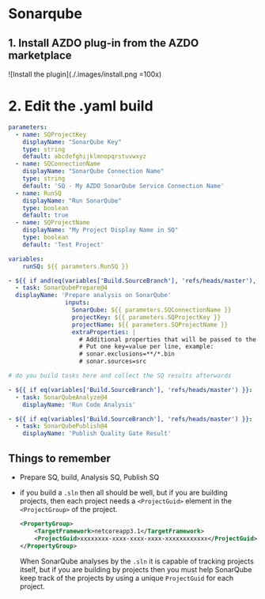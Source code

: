 # Sonarqube

## 1. Install AZDO plug-in from the AZDO marketplace

![Install the plugin](./.images/install.png =100x)

# 2. Edit the .yaml build

```YAML
parameters:
  - name: SQProjectKey
    displayName: "SonarQube Key"
    type: string
    default: abcdefghijklmnopqrstuvwxyz
  - name: SQConnectionName
    displayName: "SonarQube Connection Name"
    type: string
    default: 'SQ - My AZDO SonarQube Service Connection Name'
  - name: RunSQ
    displayName: "Run SonarQube"
    type: boolean
    default: true
  - name: SQProjectName
    displayName: "My Project Display Name in SQ"
    type: boolean
    default: 'Test Project'

variables:
    runSQ: ${{ parameters.RunSQ }}

- ${{ if and(eq(variables['Build.SourceBranch'], 'refs/heads/master'), eq(variables['RunSQ'], 'true')) }}:
  - task: SonarQubePrepare@4
  displayName: 'Prepare analysis on SonarQube'
                inputs:
                  SonarQube: ${{ parameters.SQConnectionName }}
                  projectKey: ${{ parameters.SQProjectKey }}
                  projectName: ${{ parameters.SQProjectName }}
                  extraProperties: |
                    # Additional properties that will be passed to the scanner, 
                    # Put one key=value per line, example:
                    # sonar.exclusions=**/*.bin
                    # sonar.sources=src

# do you build tasks here and collect the SQ results afterwards

- ${{ if eq(variables['Build.SourceBranch'], 'refs/heads/master') }}:
  - task: SonarQubeAnalyze@4
    displayName: 'Run Code Analysis'

- ${{ if eq(variables['Build.SourceBranch'], 'refs/heads/master') }}:
  - task: SonarQubePublish@4
    displayName: 'Publish Quality Gate Result'
```

## Things to remember

- Prepare SQ, build, Analysis SQ, Publish SQ
- if you build a `.sln` then all should be well, but if you are building projects, then each project needs a `<ProjectGuid>` element in the `<ProjectGroup>` of the project. 
    ```xml
    <PropertyGroup>
        <TargetFramework>netcoreapp3.1</TargetFramework>
        <ProjectGuid>xxxxxxxx-xxxx-xxxx-xxxx-xxxxxxxxxxxx</ProjectGuid>
    </PropertyGroup>
    ```

    When SonarQube analyses by the `.sln` it is capable of tracking projects itself, but if you are building by projects then you must help SonarQube keep track of the projects by using a unique `ProjectGuid` for each project.

